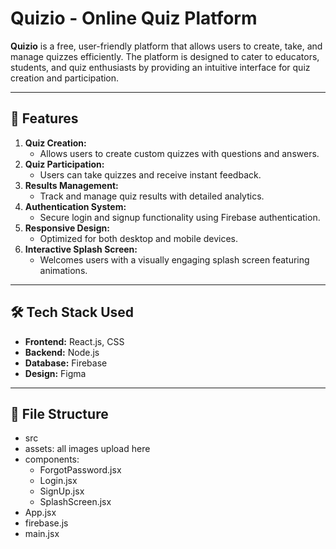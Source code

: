 # Quizio - Online Quiz Platform

**Quizio** is a free, user-friendly platform that allows users to create, take, and manage quizzes efficiently. The platform is designed to cater to educators, students, and quiz enthusiasts by providing an intuitive interface for quiz creation and participation.

---

## 🌟 Features

1. **Quiz Creation:**  
   - Allows users to create custom quizzes with questions and answers.  
2. **Quiz Participation:**  
   - Users can take quizzes and receive instant feedback.  
3. **Results Management:**  
   - Track and manage quiz results with detailed analytics.  
4. **Authentication System:**  
   - Secure login and signup functionality using Firebase authentication.  
5. **Responsive Design:**  
   - Optimized for both desktop and mobile devices.  
6. **Interactive Splash Screen:**  
   - Welcomes users with a visually engaging splash screen featuring animations.

---

## 🛠️ Tech Stack Used

- **Frontend:** React.js, CSS  
- **Backend:** Node.js
- **Database:** Firebase  
- **Design:** Figma  

---

## 📂 File Structure

- src
- assets: all images upload here
- components:
    - ForgotPassword.jsx
    - Login.jsx
    - SignUp.jsx
    - SplashScreen.jsx
- App.jsx
- firebase.js
- main.jsx
  

